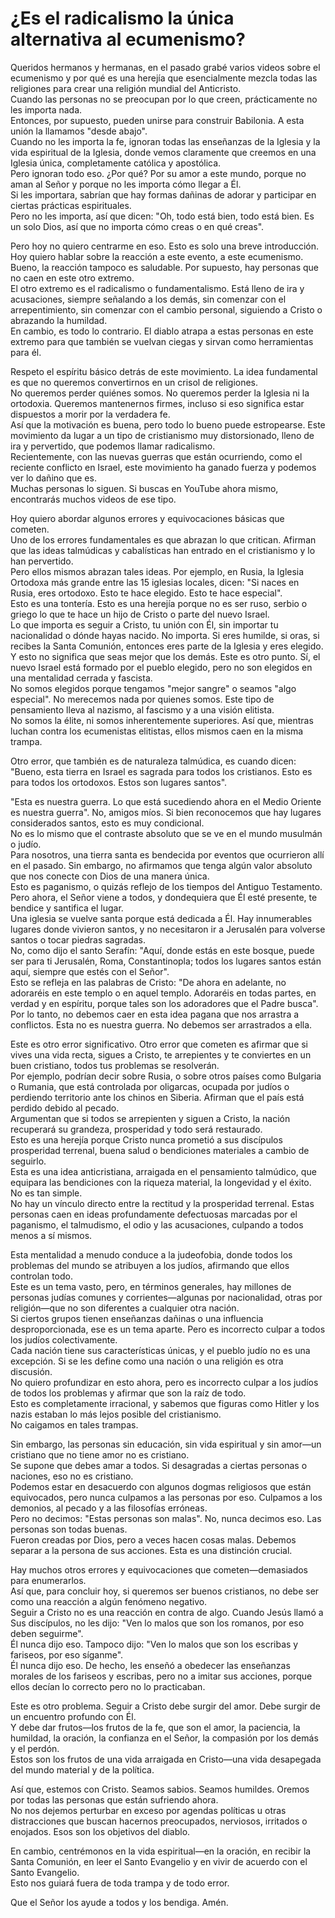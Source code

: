 # ¿Es el radicalismo la única alternativa al ecumenismo?  

Queridos hermanos y hermanas, en el pasado grabé varios videos sobre el ecumenismo y por qué es una herejía que esencialmente mezcla todas las religiones para crear una religión mundial del Anticristo.  
Cuando las personas no se preocupan por lo que creen, prácticamente no les importa nada.  
Entonces, por supuesto, pueden unirse para construir Babilonia. A esta unión la llamamos "desde abajo".  
Cuando no les importa la fe, ignoran todas las enseñanzas de la Iglesia y la vida espiritual de la Iglesia, donde vemos claramente que creemos en una Iglesia única, completamente católica y apostólica.  
Pero ignoran todo eso. ¿Por qué? Por su amor a este mundo, porque no aman al Señor y porque no les importa cómo llegar a Él.  
Si les importara, sabrían que hay formas dañinas de adorar y participar en ciertas prácticas espirituales.  
Pero no les importa, así que dicen: "Oh, todo está bien, todo está bien. Es un solo Dios, así que no importa cómo creas o en qué creas".  

Pero hoy no quiero centrarme en eso. Esto es solo una breve introducción. Hoy quiero hablar sobre la reacción a este evento, a este ecumenismo.  
Bueno, la reacción tampoco es saludable. Por supuesto, hay personas que no caen en este otro extremo.  
El otro extremo es el radicalismo o fundamentalismo. Está lleno de ira y acusaciones, siempre señalando a los demás, sin comenzar con el arrepentimiento, sin comenzar con el cambio personal, siguiendo a Cristo o abrazando la humildad.  
En cambio, es todo lo contrario. El diablo atrapa a estas personas en este extremo para que también se vuelvan ciegas y sirvan como herramientas para él.  

Respeto el espíritu básico detrás de este movimiento. La idea fundamental es que no queremos convertirnos en un crisol de religiones.  
No queremos perder quiénes somos. No queremos perder la Iglesia ni la ortodoxia. Queremos mantenernos firmes, incluso si eso significa estar dispuestos a morir por la verdadera fe.  
Así que la motivación es buena, pero todo lo bueno puede estropearse. Este movimiento da lugar a un tipo de cristianismo muy distorsionado, lleno de ira y pervertido, que podemos llamar radicalismo.  
Recientemente, con las nuevas guerras que están ocurriendo, como el reciente conflicto en Israel, este movimiento ha ganado fuerza y podemos ver lo dañino que es.  
Muchas personas lo siguen. Si buscas en YouTube ahora mismo, encontrarás muchos videos de ese tipo.  

Hoy quiero abordar algunos errores y equivocaciones básicas que cometen.  
Uno de los errores fundamentales es que abrazan lo que critican. Afirman que las ideas talmúdicas y cabalísticas han entrado en el cristianismo y lo han pervertido.  
Pero ellos mismos abrazan tales ideas. Por ejemplo, en Rusia, la Iglesia Ortodoxa más grande entre las 15 iglesias locales, dicen: "Si naces en Rusia, eres ortodoxo. Esto te hace elegido. Esto te hace especial".  
Esto es una tontería. Esto es una herejía porque no es ser ruso, serbio o griego lo que te hace un hijo de Cristo o parte del nuevo Israel.  
Lo que importa es seguir a Cristo, tu unión con Él, sin importar tu nacionalidad o dónde hayas nacido. No importa. Si eres humilde, si oras, si recibes la Santa Comunión, entonces eres parte de la Iglesia y eres elegido.  
Y esto no significa que seas mejor que los demás. Este es otro punto. Sí, el nuevo Israel está formado por el pueblo elegido, pero no son elegidos en una mentalidad cerrada y fascista.  
No somos elegidos porque tengamos "mejor sangre" o seamos "algo especial". No merecemos nada por quienes somos. Este tipo de pensamiento lleva al nazismo, al fascismo y a una visión elitista.  
No somos la élite, ni somos inherentemente superiores. Así que, mientras luchan contra los ecumenistas elitistas, ellos mismos caen en la misma trampa.  

Otro error, que también es de naturaleza talmúdica, es cuando dicen: "Bueno, esta tierra en Israel es sagrada para todos los cristianos. Esto es para todos los ortodoxos. Estos son lugares santos".  

"Esta es nuestra guerra. Lo que está sucediendo ahora en el Medio Oriente es nuestra guerra". No, amigos míos. Si bien reconocemos que hay lugares considerados santos, esto es muy condicional.  
No es lo mismo que el contraste absoluto que se ve en el mundo musulmán o judío.  
Para nosotros, una tierra santa es bendecida por eventos que ocurrieron allí en el pasado. Sin embargo, no afirmamos que tenga algún valor absoluto que nos conecte con Dios de una manera única.  
Esto es paganismo, o quizás reflejo de los tiempos del Antiguo Testamento. Pero ahora, el Señor viene a todos, y dondequiera que Él esté presente, te bendice y santifica el lugar.  
Una iglesia se vuelve santa porque está dedicada a Él. Hay innumerables lugares donde vivieron santos, y no necesitaron ir a Jerusalén para volverse santos o tocar piedras sagradas.  
No, como dijo el santo Serafín: "Aquí, donde estás en este bosque, puede ser para ti Jerusalén, Roma, Constantinopla; todos los lugares santos están aquí, siempre que estés con el Señor".  
Esto se refleja en las palabras de Cristo: "De ahora en adelante, no adoraréis en este templo o en aquel templo. Adoraréis en todas partes, en verdad y en espíritu, porque tales son los adoradores que el Padre busca".  
Por lo tanto, no debemos caer en esta idea pagana que nos arrastra a conflictos. Esta no es nuestra guerra. No debemos ser arrastrados a ella.  

Este es otro error significativo. Otro error que cometen es afirmar que si vives una vida recta, sigues a Cristo, te arrepientes y te conviertes en un buen cristiano, todos tus problemas se resolverán.  
Por ejemplo, podrían decir sobre Rusia, o sobre otros países como Bulgaria o Rumania, que está controlada por oligarcas, ocupada por judíos o perdiendo territorio ante los chinos en Siberia. Afirman que el país está perdido debido al pecado.  
Argumentan que si todos se arrepienten y siguen a Cristo, la nación recuperará su grandeza, prosperidad y todo será restaurado.  
Esto es una herejía porque Cristo nunca prometió a sus discípulos prosperidad terrenal, buena salud o bendiciones materiales a cambio de seguirlo.  
Esta es una idea anticristiana, arraigada en el pensamiento talmúdico, que equipara las bendiciones con la riqueza material, la longevidad y el éxito. No es tan simple.  
No hay un vínculo directo entre la rectitud y la prosperidad terrenal. Estas personas caen en ideas profundamente defectuosas marcadas por el paganismo, el talmudismo, el odio y las acusaciones, culpando a todos menos a sí mismos.

Esta mentalidad a menudo conduce a la judeofobia, donde todos los problemas del mundo se atribuyen a los judíos, afirmando que ellos controlan todo.  
Este es un tema vasto, pero, en términos generales, hay millones de personas judías comunes y corrientes—algunas por nacionalidad, otras por religión—que no son diferentes a cualquier otra nación.  
Si ciertos grupos tienen enseñanzas dañinas o una influencia desproporcionada, ese es un tema aparte. Pero es incorrecto culpar a todos los judíos colectivamente.  
Cada nación tiene sus características únicas, y el pueblo judío no es una excepción. Si se les define como una nación o una religión es otra discusión.  
No quiero profundizar en esto ahora, pero es incorrecto culpar a los judíos de todos los problemas y afirmar que son la raíz de todo.  
Esto es completamente irracional, y sabemos que figuras como Hitler y los nazis estaban lo más lejos posible del cristianismo.  
No caigamos en tales trampas.  

Sin embargo, las personas sin educación, sin vida espiritual y sin amor—un cristiano que no tiene amor no es cristiano.  
Se supone que debes amar a todos. Si desagradas a ciertas personas o naciones, eso no es cristiano.  
Podemos estar en desacuerdo con algunos dogmas religiosos que están equivocados, pero nunca culpamos a las personas por eso. Culpamos a los demonios, al pecado y a las filosofías erróneas.  
Pero no decimos: "Estas personas son malas". No, nunca decimos eso. Las personas son todas buenas.  
Fueron creadas por Dios, pero a veces hacen cosas malas. Debemos separar a la persona de sus acciones. Esta es una distinción crucial.  

Hay muchos otros errores y equivocaciones que cometen—demasiados para enumerarlos.  
Así que, para concluir hoy, si queremos ser buenos cristianos, no debe ser como una reacción a algún fenómeno negativo.  
Seguir a Cristo no es una reacción en contra de algo. Cuando Jesús llamó a Sus discípulos, no les dijo: "Ven lo malos que son los romanos, por eso deben seguirme".  
Él nunca dijo eso. Tampoco dijo: "Ven lo malos que son los escribas y fariseos, por eso síganme".  
Él nunca dijo eso. De hecho, les enseñó a obedecer las enseñanzas morales de los fariseos y escribas, pero no a imitar sus acciones, porque ellos decían lo correcto pero no lo practicaban.  

Este es otro problema. Seguir a Cristo debe surgir del amor. Debe surgir de un encuentro profundo con Él.  
Y debe dar frutos—los frutos de la fe, que son el amor, la paciencia, la humildad, la oración, la confianza en el Señor, la compasión por los demás y el perdón.  
Estos son los frutos de una vida arraigada en Cristo—una vida desapegada del mundo material y de la política.  

Así que, estemos con Cristo. Seamos sabios. Seamos humildes. Oremos por todas las personas que están sufriendo ahora.  
No nos dejemos perturbar en exceso por agendas políticas u otras distracciones que buscan hacernos preocupados, nerviosos, irritados o enojados. Esos son los objetivos del diablo.  

En cambio, centrémonos en la vida espiritual—en la oración, en recibir la Santa Comunión, en leer el Santo Evangelio y en vivir de acuerdo con el Santo Evangelio.  
Esto nos guiará fuera de toda trampa y de todo error.  

Que el Señor los ayude a todos y los bendiga. Amén.

